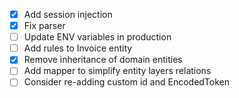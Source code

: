 - [x] Add session injection
- [x] Fix parser
- [ ] Update ENV variables in production
- [ ] Add rules to Invoice entity
- [x] Remove inheritance of domain entities
- [ ] Add mapper to simplify entity layers relations
- [ ] Consider re-adding custom id and EncodedToken